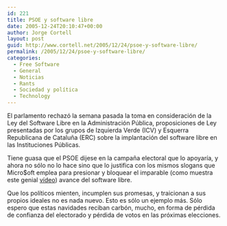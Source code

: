 ```yaml
---
id: 221
title: PSOE y software libre
date: 2005-12-24T20:10:47+00:00
author: Jorge Cortell
layout: post
guid: http://www.cortell.net/2005/12/24/psoe-y-software-libre/
permalink: /2005/12/24/psoe-y-software-libre/
categories:
  - Free Software
  - General
  - Noticias
  - Rants
  - Sociedad y polí­tica
  - Technology
---
```

El parlamento rechazó la semana pasada la toma en consideración de la Ley del Software Libre en la Administración Pública, proposiciones de Ley presentadas por los grupos de Izquierda Verde (ICV) y Esquerra Republicana de Cataluña (ERC) sobre la implantación del software libre en las Instituciones Públicas.

Tiene guasa que el PSOE dijese en la campaña electoral que lo apoyarí­a, y ahora no sólo no lo hace sino que lo justifica con los mismos slogans que Micro$oft emplea para presionar y bloquear el imparable (como muestra este genial [ví­deo](http://www.youtube.com/p.swf?video_id=v0FFZ3FesXk&l=213)) avance del software libre.

Que los polí­ticos mienten, incumplen sus promesas, y traicionan a sus propios ideales no es nada nuevo. Esto es sólo un ejemplo más. Sólo espero que estas navidades reciban carbón, mucho, en forma de pérdida de confianza del electorado y pérdida de votos en las próximas elecciones.